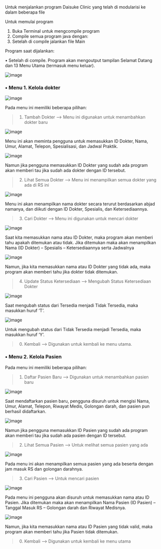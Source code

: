 Untuk menjalankan program Daisuke Clinic yang telah di modularisi ke dalam beberapa file

Untuk memulai program
1. Buka Terminal untuk mengcompile program
2. Compile semua program java dengan:
3. Setelah di compile jalankan file Main

Program saat dijalankan:

•	Setelah di compile. Program akan mengoutput tampilan Selamat Datang dan 13 Menu Utama (termasuk menu keluar).
 
 ![image](https://github.com/user-attachments/assets/ce408004-1fbf-4b9d-b280-e9424ca5acb1)
>
>
### •	**Menu 1. Kelola dokter**
 
 ![image](https://github.com/user-attachments/assets/c0e1d65c-e026-4008-a204-93dd8529c937)

Pada menu ini memiliki beberapa pilihan:
> 1.	Tambah Dokter --> Menu ini digunakan untuk menambahkan dokter baru
 
 ![image](https://github.com/user-attachments/assets/9bcadb25-dcd4-4632-b7b4-3373080380e3)

Menu ini akan meminta pengguna untuk memasukkan ID Dokter, Nama, Umur, Alamat, Telepon, Spesialisasi, dan Jadwal Praktik.
 
 ![image](https://github.com/user-attachments/assets/8d236363-54a7-4b2e-b090-b8565cd2d291)

Namun jika pengguna memasukkan ID Dokter yang sudah ada program akan memberi tau jika sudah ada dokter dengan ID tersebut.

> 2.	Lihat Semua Dokter --> Menu ini menampilkan semua dokter yang ada di RS ini
 
![image](https://github.com/user-attachments/assets/c3370d12-6b2c-42a9-9913-5f1a63aee739)

Menu ini akan menampilkan nama dokter secara terurut berdasarkan abjad namanya, dan diikuti dengan ID Dokter, Spesialis, dan Ketersediaannya.

> 3.	Cari Dokter --> Menu ini digunakan untuk mencari dokter 

 ![image](https://github.com/user-attachments/assets/6ccd9383-4f46-4217-b720-2e6642846d7a)

Saat kita memasukkan nama atau ID Dokter, maka program akan memberi tahu apakah ditemukan atau tidak. Jika ditemukan maka akan menampilkan Nama (ID Dokter) – Spesialis – Ketersediaannya serta Jadwalnya

 ![image](https://github.com/user-attachments/assets/f9907543-96f1-43aa-89f3-36949608c2b6)

Namun, jika kita memasukkan nama atau ID Dokter yang tidak ada, maka program akan memberi tahu jika dokter tidak ditemukan.

> 4.	Update Status Ketersediaan --> Mengubah Status Ketersediaan Dokter

 ![image](https://github.com/user-attachments/assets/9fb42416-ef36-417b-8ef3-ef98ddf46ea1)

Saat mengubah status dari Tersedia menjadi Tidak Tersedia, maka masukkan huruf ‘T’.
 
 ![image](https://github.com/user-attachments/assets/0c52c00f-2204-4c60-aaa1-7e6fd3abe11a)

Untuk mengubah status dari Tidak Tersedia menjadi Tersedia, maka masukkan huruf ‘Y’.

> 0.	Kembali --> Digunakan untuk kembali ke menu utama.

>>

### **•	Menu 2. Kelola Pasien**
 
Pada menu ini memiliki beberapa pilihan:
> 1.	Daftar Pasien Baru --> Digunakan untuk menambahkan pasien baru

 ![image](https://github.com/user-attachments/assets/c77087e1-2423-4063-82c3-1b54b647821f)

Saat mendaftarkan pasien baru, pengguna disuruh untuk mengisi Nama, Umur, Alamat, Telepon, Riwayat Medis, Golongan darah, dan pasien pun berhasil didaftarkan.

![image](https://github.com/user-attachments/assets/eb36af3b-b06c-436b-9b07-7aec90e7b648)

Namun jika pengguna memasukkan ID Pasien yang sudah ada program akan memberi tau jika sudah ada pasien dengan ID tersebut.

> 2.	Lihat Semua Pasien --> Untuk melihat semua pasien yang ada

 ![image](https://github.com/user-attachments/assets/8fba2f99-5257-4497-9c78-2c4ab77863d2)

Pada menu ini akan menampilkan semua pasien yang ada beserta dengan jam masuk RS dan golongan darahnya.

> 3.	Cari Pasien --> Untuk mencari pasien

 ![image](https://github.com/user-attachments/assets/97479fa7-12de-467f-896b-48e771f48c3e)

Pada menu ini pengguna akan disuruh untuk memasukkan nama atau ID Pasien. Jika ditemukan maka akan menampilkan Nama Pasien (ID Pasien) – Tanggal Masuk RS – Golongan darah dan Riwayat Medisnya.

 ![image](https://github.com/user-attachments/assets/8f83d5b4-0945-4927-a72a-c40bd8f1da33)

Namun, jika kita memasukkan nama atau ID Pasien yang tidak valid, maka program akan memberi tahu jika Pasien tidak ditemukan.

> 0.	Kembali --> Digunakan untuk kembali ke menu utama

